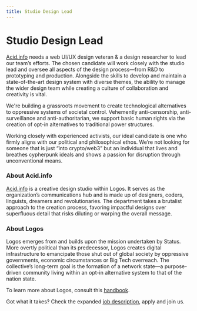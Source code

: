 ```yaml
---
title: Studio Design Lead
---
```

# Studio Design Lead

[Acid.info](http://Acid.info) needs a web UI/UX design veteran & a design researcher to lead our team’s efforts. The chosen candidate will work closely with the studio lead and oversee all aspects of the design process—from R&D to prototyping and production. Alongside the skills to develop and maintain a state-of-the-art design system with diverse themes, the ability to manage the wider design team while creating a culture of collaboration and creativity is vital.

We're building a grassroots movement to create technological alternatives to oppressive systems of societal control. Vehemently anti-censorship, anti-surveillance and anti-authoritarian, we support basic human rights via the creation of opt-in alternatives to traditional power structures.

Working closely with experienced activists, our ideal candidate is one who firmly aligns with our political and philosophical ethos. We’re not looking for someone that is just “into crypto/web3” but an individual that lives and breathes cypherpunk ideals and shows a passion for disruption through unconventional means.

### About Acid.info

[Acid.info](http://Acid.info) is a creative design studio within Logos. It serves as the organization’s communications hub and is made up of designers, coders, linguists, dreamers and revolutionaries. The department takes a brutalist approach to the creation process, favoring impactful designs over superfluous detail that risks diluting or warping the overall message.

### About Logos

Logos emerges from and builds upon the mission undertaken by Status. More overtly political than its predecessor, Logos creates digital infrastructure to emancipate those shut out of global society by oppressive governments, economic circumstances or Big Tech overreach. The collective’s long-term goal is the formation of a network state—a purpose-driven community living within an opt-in alternative system to that of the nation state.

To learn more about Logos, consult this [handbook](https://github.com/acid-info/public-assets/blob/master/logos-manual.pdf).

Got what it takes? Check the expanded [job description](https://grnh.se/cf485f471us), apply and join us.
